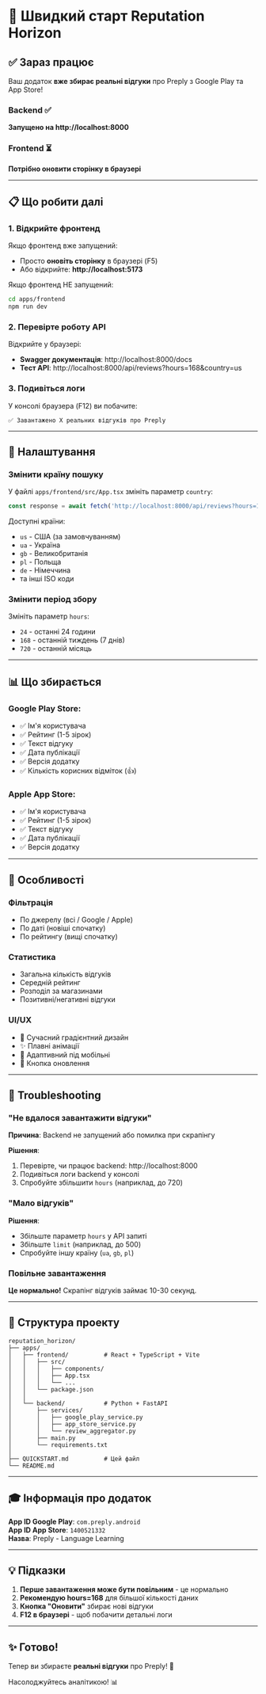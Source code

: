 # 🚀 Швидкий старт Reputation Horizon

## ✅ Зараз працює

Ваш додаток **вже збирає реальні відгуки** про Preply з Google Play та App Store!

### Backend ✅ 
**Запущено на http://localhost:8000**

### Frontend ⏳
**Потрібно оновити сторінку в браузері**

---

## 📋 Що робити далі

### 1. Відкрийте фронтенд

Якщо фронтенд вже запущений:
- Просто **оновіть сторінку** в браузері (F5)
- Або відкрийте: **http://localhost:5173**

Якщо фронтенд НЕ запущений:
```bash
cd apps/frontend
npm run dev
```

### 2. Перевірте роботу API

Відкрийте у браузері:
- **Swagger документація**: http://localhost:8000/docs
- **Тест API**: http://localhost:8000/api/reviews?hours=168&country=us

### 3. Подивіться логи

У консолі браузера (F12) ви побачите:
```
✅ Завантажено X реальних відгуків про Preply
```

---

## 🔧 Налаштування

### Змінити країну пошуку

У файлі `apps/frontend/src/App.tsx` змініть параметр `country`:

```typescript
const response = await fetch('http://localhost:8000/api/reviews?hours=168&country=ua&limit=200')
```

Доступні країни:
- `us` - США (за замовчуванням)
- `ua` - Україна  
- `gb` - Великобританія
- `pl` - Польща
- `de` - Німеччина
- та інші ISO коди

### Змінити період збору

Змініть параметр `hours`:
- `24` - останні 24 години
- `168` - останній тиждень (7 днів)
- `720` - останній місяць

---

## 📊 Що збирається

### Google Play Store:
- ✅ Ім'я користувача
- ✅ Рейтинг (1-5 зірок)
- ✅ Текст відгуку
- ✅ Дата публікації
- ✅ Версія додатку
- ✅ Кількість корисних відміток (👍)

### Apple App Store:
- ✅ Ім'я користувача
- ✅ Рейтинг (1-5 зірок)
- ✅ Текст відгуку
- ✅ Дата публікації
- ✅ Версія додатку

---

## 🎯 Особливості

### Фільтрація
- По джерелу (всі / Google / Apple)
- По даті (новіші спочатку)
- По рейтингу (вищі спочатку)

### Статистика
- Загальна кількість відгуків
- Середній рейтинг
- Розподіл за магазинами
- Позитивні/негативні відгуки

### UI/UX
- 🎨 Сучасний градієнтний дизайн
- ✨ Плавні анімації
- 📱 Адаптивний під мобільні
- 🔄 Кнопка оновлення

---

## 🐛 Troubleshooting

### "Не вдалося завантажити відгуки"

**Причина**: Backend не запущений або помилка при скрапінгу

**Рішення**:
1. Перевірте, чи працює backend: http://localhost:8000
2. Подивіться логи backend у консолі
3. Спробуйте збільшити `hours` (наприклад, до 720)

### "Мало відгуків"

**Рішення**:
- Збільште параметр `hours` у API запиті
- Збільште `limit` (наприклад, до 500)
- Спробуйте іншу країну (`ua`, `gb`, `pl`)

### Повільне завантаження

**Це нормально!** Скрапінг відгуків займає 10-30 секунд.

---

## 📁 Структура проекту

```
reputation_horizon/
├── apps/
│   ├── frontend/          # React + TypeScript + Vite
│   │   ├── src/
│   │   │   ├── components/
│   │   │   ├── App.tsx
│   │   │   └── ...
│   │   └── package.json
│   │
│   └── backend/           # Python + FastAPI
│       ├── services/
│       │   ├── google_play_service.py
│       │   ├── app_store_service.py
│       │   └── review_aggregator.py
│       ├── main.py
│       └── requirements.txt
│
├── QUICKSTART.md          # Цей файл
└── README.md
```

---

## 🎓 Інформація про додаток

**App ID Google Play**: `com.preply.android`  
**App ID App Store**: `1400521332`  
**Назва**: Preply - Language Learning

---

## 💡 Підказки

1. **Перше завантаження може бути повільним** - це нормально
2. **Рекомендую hours=168** для більшої кількості даних
3. **Кнопка "Оновити"** збирає нові відгуки
4. **F12 в браузері** - щоб побачити детальні логи

---

## ✨ Готово!

Тепер ви збираєте **реальні відгуки** про Preply! 🎉

Насолоджуйтесь аналітикою! 📊

